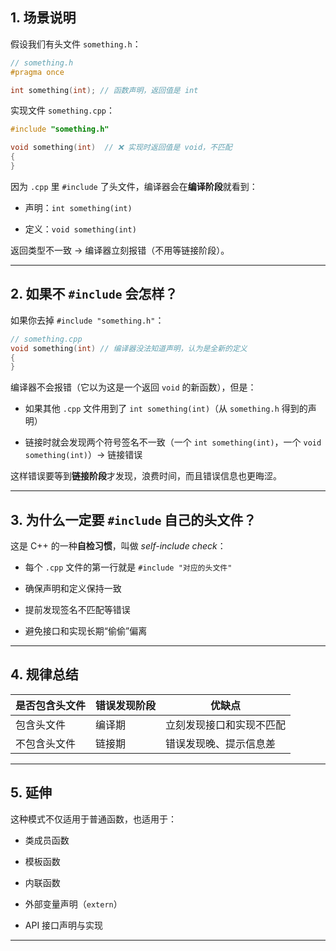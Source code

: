 ## 1\. 场景说明

假设我们有头文件 `something.h`：

```cpp
// something.h
#pragma once

int something(int); // 函数声明，返回值是 int
```

实现文件 `something.cpp`：

```cpp
#include "something.h"

void something(int)  // ❌ 实现时返回值是 void，不匹配
{
}
```

因为 `.cpp` 里 `#include` 了头文件，编译器会在**编译阶段**就看到：

-   声明：`int something(int)`
    
-   定义：`void something(int)`
    

返回类型不一致 → 编译器立刻报错（不用等链接阶段）。

---

## 2\. 如果不 `#include` 会怎样？

如果你去掉 `#include "something.h"`：

```cpp
// something.cpp
void something(int) // 编译器没法知道声明，认为是全新的定义
{
}
```

编译器不会报错（它以为这是一个返回 `void` 的新函数），但是：

-   如果其他 `.cpp` 文件用到了 `int something(int)`（从 `something.h` 得到的声明）
    
-   链接时就会发现两个符号签名不一致（一个 `int something(int)`，一个 `void something(int)`）→ 链接错误
    

这样错误要等到**链接阶段**才发现，浪费时间，而且错误信息也更晦涩。

---

## 3\. 为什么一定要 `#include` 自己的头文件？

这是 C++ 的一种**自检习惯**，叫做 *self-include check*：

-   每个 `.cpp` 文件的第一行就是 `#include "对应的头文件"`
    
-   确保声明和定义保持一致
    
-   提前发现签名不匹配等错误
    
-   避免接口和实现长期“偷偷”偏离
    

---

## 4\. 规律总结

| 是否包含头文件 | 错误发现阶段 | 优缺点 |
| --- | --- | --- |
| 包含头文件 | 编译期 | 立刻发现接口和实现不匹配 |
| 不包含头文件 | 链接期 | 错误发现晚、提示信息差 |

---

## 5\. 延伸

这种模式不仅适用于普通函数，也适用于：

-   类成员函数
    
-   模板函数
    
-   内联函数
    
-   外部变量声明（`extern`）
    
-   API 接口声明与实现
    

---